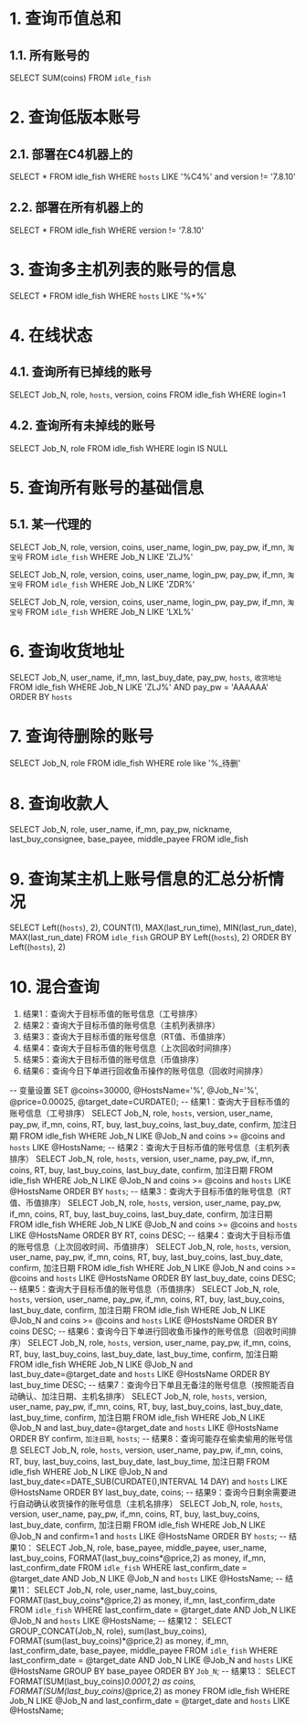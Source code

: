 # 1. 查询币值总和
## 1.1. 所有账号的
SELECT SUM(coins) FROM `idle_fish`

# 2. 查询低版本账号
## 2.1. 部署在C4机器上的
SELECT * FROM idle_fish WHERE `hosts` LIKE '%C4%' and version != '7.8.10'
## 2.2. 部署在所有机器上的
SELECT * FROM idle_fish WHERE version != '7.8.10'

# 3. 查询多主机列表的账号的信息
SELECT * FROM idle_fish WHERE `hosts` LIKE '%+%'

# 4. 在线状态
## 4.1. 查询所有已掉线的账号
SELECT Job_N, role, `hosts`, version, coins FROM idle_fish WHERE login=1
## 4.2. 查询所有未掉线的账号
SELECT Job_N, role FROM idle_fish WHERE login IS NULL

# 5. 查询所有账号的基础信息
## 5.1. 某一代理的

SELECT Job_N, role, version, coins, user_name, login_pw, pay_pw, if_mn, `淘宝号` FROM `idle_fish` WHERE Job_N LIKE 'ZLJ%'

SELECT Job_N, role, version, coins, user_name, login_pw, pay_pw, if_mn, `淘宝号` FROM `idle_fish` WHERE Job_N LIKE 'ZDR%'

SELECT Job_N, role, version, coins, user_name, login_pw, pay_pw, if_mn, `淘宝号` FROM `idle_fish` WHERE Job_N LIKE 'LXL%'

# 6. 查询收货地址
SELECT Job_N, user_name, if_mn, last_buy_date, pay_pw, `hosts`, `收货地址` FROM idle_fish WHERE Job_N LIKE 'ZLJ%' AND pay_pw = 'AAAAAA' ORDER BY `hosts`

# 7. 查询待删除的账号

SELECT Job_N, role FROM idle_fish WHERE role like '%_待删'

# 8. 查询收款人

SELECT Job_N, role, user_name, if_mn, pay_pw, nickname, last_buy_consignee, base_payee, middle_payee FROM idle_fish

# 9. 查询某主机上账号信息的汇总分析情况

SELECT Left((`hosts`), 2), COUNT(1), MAX(last_run_time), MIN(last_run_date), MAX(last_run_date) FROM `idle_fish` GROUP BY Left((`hosts`), 2) ORDER BY Left((`hosts`), 2)

# 10. 混合查询

1. 结果1：查询大于目标币值的账号信息（工号排序）
2. 结果2：查询大于目标币值的账号信息（主机列表排序）
3. 结果3：查询大于目标币值的账号信息（RT值、币值排序）
4. 结果4：查询大于目标币值的账号信息（上次回收时间排序）
5. 结果5：查询大于目标币值的账号信息（币值排序）
6. 结果6：查询今日下单进行回收鱼币操作的账号信息（回收时间排序）

-- 变量设置
SET @coins=30000, @HostsName='%', @Job_N='%', @price=0.00025, @target_date=CURDATE();
-- 结果1：查询大于目标币值的账号信息（工号排序）
SELECT Job_N, role, `hosts`, version, user_name, pay_pw, if_mn, coins, RT, buy, last_buy_coins, last_buy_date, confirm, 加注日期 FROM idle_fish WHERE Job_N LIKE @Job_N and coins >= @coins and `hosts` LIKE @HostsName;
-- 结果2：查询大于目标币值的账号信息（主机列表排序）
SELECT Job_N, role, `hosts`, version, user_name, pay_pw, if_mn, coins, RT, buy, last_buy_coins, last_buy_date, confirm, 加注日期 FROM idle_fish WHERE Job_N LIKE @Job_N and coins >= @coins and `hosts` LIKE @HostsName ORDER BY `hosts`;
-- 结果3：查询大于目标币值的账号信息（RT值、币值排序）
SELECT Job_N, role, `hosts`, version, user_name, pay_pw, if_mn, coins, RT, buy, last_buy_coins, last_buy_date, confirm, 加注日期 FROM idle_fish WHERE Job_N LIKE @Job_N and coins >= @coins and `hosts` LIKE @HostsName ORDER BY RT, coins DESC;
-- 结果4：查询大于目标币值的账号信息（上次回收时间、币值排序）
SELECT Job_N, role, `hosts`, version, user_name, pay_pw, if_mn, coins, RT, buy, last_buy_coins, last_buy_date, confirm, 加注日期 FROM idle_fish WHERE Job_N LIKE @Job_N and coins >= @coins and `hosts` LIKE @HostsName ORDER BY last_buy_date, coins DESC;
-- 结果5：查询大于目标币值的账号信息（币值排序）
SELECT Job_N, role, `hosts`, version, user_name, pay_pw, if_mn, coins, RT, buy, last_buy_coins, last_buy_date, confirm, 加注日期 FROM idle_fish WHERE Job_N LIKE @Job_N and coins >= @coins and `hosts` LIKE @HostsName ORDER BY coins DESC;
-- 结果6：查询今日下单进行回收鱼币操作的账号信息（回收时间排序）
SELECT Job_N, role, `hosts`, version, user_name, pay_pw, if_mn, coins, RT, buy, last_buy_coins, last_buy_date, last_buy_time, confirm, 加注日期 FROM idle_fish WHERE Job_N LIKE @Job_N and last_buy_date=@target_date and `hosts` LIKE @HostsName ORDER BY last_buy_time DESC;
-- 结果7：查询今日下单且无备注的账号信息（按照能否自动确认、加注日期、主机名排序）
SELECT Job_N, role, `hosts`, version, user_name, pay_pw, if_mn, coins, RT, buy, last_buy_coins, last_buy_date, last_buy_time, confirm, 加注日期 FROM idle_fish WHERE Job_N LIKE @Job_N and last_buy_date=@target_date and `hosts` LIKE @HostsName ORDER BY confirm, `加注日期`, `hosts`;
-- 结果8：查询可能存在偷卖偷用的账号信息
SELECT Job_N, role, `hosts`, version, user_name, pay_pw, if_mn, coins, RT, buy, last_buy_coins, last_buy_date, last_buy_time, 加注日期 FROM idle_fish WHERE Job_N LIKE @Job_N and last_buy_date<=DATE_SUB(CURDATE(),INTERVAL 14 DAY) and `hosts` LIKE @HostsName ORDER BY last_buy_date, coins;
-- 结果9：查询今日剩余需要进行自动确认收货操作的账号信息（主机名排序）
SELECT Job_N, role, `hosts`, version, user_name, pay_pw, if_mn, coins, RT, buy, last_buy_coins, last_buy_date, confirm, 加注日期 FROM idle_fish WHERE Job_N LIKE @Job_N and confirm=1 and `hosts` LIKE @HostsName ORDER BY `hosts`;
-- 结果10：
SELECT Job_N, role, base_payee, middle_payee, user_name, last_buy_coins, FORMAT(last_buy_coins*@price,2) as money, if_mn, last_confirm_date FROM `idle_fish` WHERE last_confirm_date = @target_date AND Job_N LIKE @Job_N and `hosts` LIKE @HostsName;
-- 结果11：
SELECT Job_N, role, user_name, last_buy_coins, FORMAT(last_buy_coins*@price,2) as money, if_mn, last_confirm_date FROM `idle_fish` WHERE last_confirm_date = @target_date AND Job_N LIKE @Job_N and `hosts` LIKE @HostsName;
-- 结果12：
SELECT GROUP_CONCAT(Job_N, role), sum(last_buy_coins), FORMAT(sum(last_buy_coins)*@price,2) as money, if_mn, last_confirm_date, base_payee, middle_payee FROM `idle_fish` WHERE last_confirm_date = @target_date AND Job_N LIKE @Job_N and `hosts` LIKE @HostsName GROUP BY base_payee ORDER BY `Job_N`;
-- 结果13：
SELECT FORMAT(SUM(last_buy_coins)*0.0001,2) as coins, FORMAT(SUM(last_buy_coins)*@price,2) as money FROM idle_fish WHERE Job_N LIKE @Job_N and last_confirm_date = @target_date and `hosts` LIKE @HostsName;